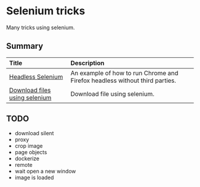 # Selenium tricks

Many tricks using selenium.

## Summary

|Title|Description|
|:----|:----------|
|[Headless Selenium](headless_selenium/)| An example of how to run Chrome and Firefox headless without third parties. |
|[Download files using selenium](seleniumdownload/)| Download file using selenium. |


## TODO

- download silent
- proxy
- crop image
- page objects
- dockerize
- remote
- wait open a new window
- image is loaded
